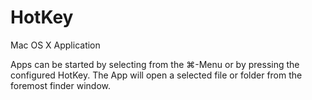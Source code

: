 HotKey
======
Mac OS X Application

Apps can be started by selecting from the ⌘-Menu or by pressing the configured HotKey. The App will open a selected file or folder from the foremost finder window.
